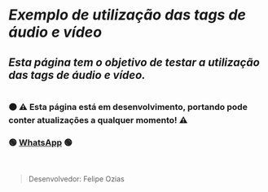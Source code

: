 # **_Exemplo de utilização das tags de áudio e vídeo_**

## _Esta página tem o objetivo de testar a utilização das tags de áudio e vídeo._

#

### 🟠 ⚠ Esta página está em desenvolvimento, portando pode conter atualizações a qualquer momento! ⚠ 

### 🟢 <a href="https://wa.me/5584998472241" target="_blank">WhatsApp</a> 🟢

</br>

> Desenvolvedor: Felipe Ozias